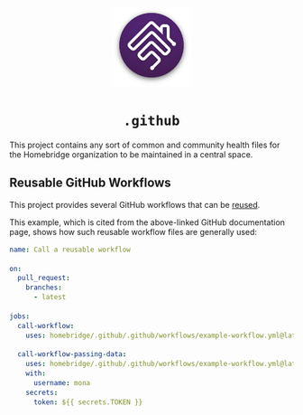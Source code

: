 <p align="center">
  <a href="https://homebridge.io"><img src="https://raw.githubusercontent.com/homebridge/branding/latest/logos/homebridge-color-round-stylized.png" height="140"></a>
</p>
<span align="center">

# `.github`

</span>

This project contains any sort of common and community health files for the Homebridge organization
to be maintained in a central space.

## Reusable GitHub Workflows

This project provides several GitHub workflows that can be [reused](https://docs.github.com/en/actions/learn-github-actions/reusing-workflows).

This example, which is cited from the above-linked GitHub documentation page, shows how such
reusable workflow files are generally used:

```yaml
name: Call a reusable workflow

on:
  pull_request:
    branches:
      - latest

jobs:
  call-workflow:
    uses: homebridge/.github/.github/workflows/example-workflow.yml@latest

  call-workflow-passing-data:
    uses: homebridge/.github/.github/workflows/example-workflow.yml@latest
    with:
      username: mona
    secrets:
      token: ${{ secrets.TOKEN }}
```
